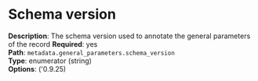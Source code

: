 # Schema version

**Description**: The schema version used to annotate the general parameters of the record
**Required**: yes <br/>
**Path**: `metadata.general_parameters.schema_version` <br/>
**Type**: enumerator (string) <br/>
**Options**: ('0.9.25)
